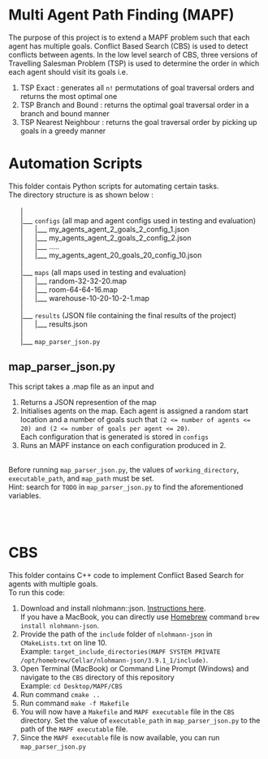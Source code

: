 # Multi Agent Path Finding (MAPF)
The purpose of this project is to extend a MAPF problem such that each agent has multiple goals. Conflict Based Search (CBS) is used to detect conflicts between agents. In the low level search of CBS, three versions of Travelling Salesman Problem (TSP) is used to determine the order in which each agent should visit its goals i.e.
1. TSP Exact : generates all ```n!``` permutations of goal traversal orders and returns the most optimal one
2. TSP Branch and Bound : returns the optimal goal traversal order in a branch and bound manner
3. TSP Nearest Neighbour : returns the goal traversal order by picking up goals in a greedy manner

# Automation Scripts
This folder contais Python scripts for automating certain tasks. <br/> 
The directory structure is as shown below : \
\
&nbsp;&nbsp;&nbsp;&nbsp;&nbsp;&nbsp;|\
&nbsp;&nbsp;&nbsp;&nbsp;&nbsp;&nbsp;|___ ```configs``` (all map and agent configs used in testing and evaluation)\
&nbsp;&nbsp;&nbsp;&nbsp;&nbsp;&nbsp;|&nbsp;&nbsp;&nbsp;&nbsp;&nbsp;&nbsp;|___ my_agents_agent_2_goals_2_config_1.json\
&nbsp;&nbsp;&nbsp;&nbsp;&nbsp;&nbsp;|&nbsp;&nbsp;&nbsp;&nbsp;&nbsp;&nbsp;|___ my_agents_agent_2_goals_2_config_2.json\
&nbsp;&nbsp;&nbsp;&nbsp;&nbsp;&nbsp;|&nbsp;&nbsp;&nbsp;&nbsp;&nbsp;&nbsp;|___ .....\
&nbsp;&nbsp;&nbsp;&nbsp;&nbsp;&nbsp;|&nbsp;&nbsp;&nbsp;&nbsp;&nbsp;&nbsp;|___ my_agents_agent_20_goals_20_config_10.json\
&nbsp;&nbsp;&nbsp;&nbsp;&nbsp;&nbsp;|\
&nbsp;&nbsp;&nbsp;&nbsp;&nbsp;&nbsp;|___ ```maps```  (all maps used in testing and evaluation)\
&nbsp;&nbsp;&nbsp;&nbsp;&nbsp;&nbsp;|&nbsp;&nbsp;&nbsp;&nbsp;&nbsp;&nbsp;|___ random-32-32-20.map\
&nbsp;&nbsp;&nbsp;&nbsp;&nbsp;&nbsp;|&nbsp;&nbsp;&nbsp;&nbsp;&nbsp;&nbsp;|___ room-64-64-16.map\
&nbsp;&nbsp;&nbsp;&nbsp;&nbsp;&nbsp;|&nbsp;&nbsp;&nbsp;&nbsp;&nbsp;&nbsp;|___ warehouse-10-20-10-2-1.map\
&nbsp;&nbsp;&nbsp;&nbsp;&nbsp;&nbsp;|\
&nbsp;&nbsp;&nbsp;&nbsp;&nbsp;&nbsp;|___ ```results``` (JSON file containing the final results of the project)\
&nbsp;&nbsp;&nbsp;&nbsp;&nbsp;&nbsp;|&nbsp;&nbsp;&nbsp;&nbsp;&nbsp;&nbsp;|___ results.json\
&nbsp;&nbsp;&nbsp;&nbsp;&nbsp;&nbsp;|\
&nbsp;&nbsp;&nbsp;&nbsp;&nbsp;&nbsp;|___ ```map_parser_json.py```


## map_parser_json.py
This script takes a .map file as an input and 
1. Returns a JSON represention of the map
2. Initialises agents  on the map. Each agent is assigned a random start location and a number of goals such that ```(2 <= number of agents <= 20) and (2 <= number of goals per agent <= 20)```. <br/> Each configuration that is generated is stored in ```configs```
3. Runs an MAPF instance on each configuration produced in 2.

<br/>Before running ```map_parser_json.py```, the values of ```working_directory```, ```executable_path```, and ```map_path``` must be set.\
Hint: search for ```TODO``` in ```map_parser_json.py``` to find the aforementioned variables.

<br/>
<br/>

# CBS 
This folder contains C++ code to implement Conflict Based Search for agents with multiple goals.\
To run this code:
1. Download and install nlohmann::json. [Instructions here](https://github.com/nlohmann/json). <br/> If you have a MacBook, you can directly use [Homebrew](https://brew.sh/) command ```brew install nlohmann-json```.
2. Provide the path of the ```include``` folder of ```nlohmann-json``` in ```CMakeLists.txt``` on line 10. <br/> Example: ```target_include_directories(MAPF SYSTEM PRIVATE /opt/homebrew/Cellar/nlohmann-json/3.9.1_1/include)```.
3. Open Terminal (MacBook) or Command Line Prompt (Windows) and navigate to the ```CBS``` directory of this repository <br/> Example: ```cd Desktop/MAPF/CBS```
4. Run command ```cmake ..```
5. Run command ```make -f Makefile``` 
6. You will now have a ```Makefile``` and ```MAPF executable``` file in the ```CBS``` directory. Set the value of ```executable_path``` in ```map_parser_json.py``` to the path of the ```MAPF executable``` file.
7. Since the ```MAPF executable``` file is now available, you can run ```map_parser_json.py```
